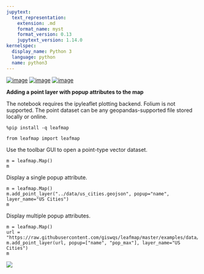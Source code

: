 ```yaml
---
jupytext:
  text_representation:
    extension: .md
    format_name: myst
    format_version: 0.13
    jupytext_version: 1.14.0
kernelspec:
  display_name: Python 3
  language: python
  name: python3
---
```


[![image](https://jupyterlite.rtfd.io/en/latest/_static/badge.svg)](https://demo.leafmap.org/lab/index.html?path=notebooks/18_point_layer.ipynb)
[![image](https://colab.research.google.com/assets/colab-badge.svg)](https://githubtocolab.com/giswqs/leafmap/blob/master/examples/notebooks/18_point_layer.ipynb)
[![image](https://mybinder.org/badge_logo.svg)](https://gishub.org/leafmap-binder)

**Adding a point layer with popup attributes to the map**

The notebook requires the ipyleaflet plotting backend. Folium is not supported. The point dataset can be any geopandas-supported file stored locally or online. 



```{code-cell} ipython3
%pip install -q leafmap
```

```{code-cell} ipython3
from leafmap import leafmap
```

Use the toolbar GUI to open a point-type vector dataset.

```{code-cell} ipython3
m = leafmap.Map()
m
```

Display a single popup attribute.

```{code-cell} ipython3
m = leafmap.Map()
m.add_point_layer("../data/us_cities.geojson", popup="name", layer_name="US Cities")
m
```

Display multiple popup attributes.

```{code-cell} ipython3
m = leafmap.Map()
url = "https://raw.githubusercontent.com/giswqs/leafmap/master/examples/data/us_cities.geojson"
m.add_point_layer(url, popup=["name", "pop_max"], layer_name="US Cities")
m
```

![](https://i.imgur.com/1QVEtlN.gif)
